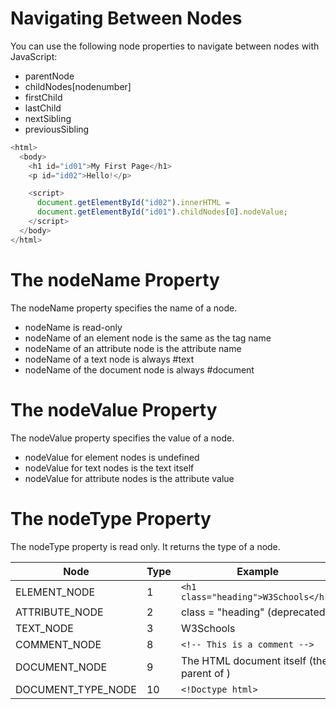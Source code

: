 # Navigating Between Nodes

You can use the following node properties to navigate between nodes with JavaScript:

- parentNode
- childNodes[nodenumber]
- firstChild
- lastChild
- nextSibling
- previousSibling

```js
<html>
  <body>
    <h1 id="id01">My First Page</h1>
    <p id="id02">Hello!</p>

    <script>
      document.getElementById("id02").innerHTML =
      document.getElementById("id01").childNodes[0].nodeValue;
    </script>
  </body>
</html>
```

# The nodeName Property

The nodeName property specifies the name of a node.

- nodeName is read-only
- nodeName of an element node is the same as the tag name
- nodeName of an attribute node is the attribute name
- nodeName of a text node is always #text
- nodeName of the document node is always #document

# The nodeValue Property

The nodeValue property specifies the value of a node.

- nodeValue for element nodes is undefined
- nodeValue for text nodes is the text itself
- nodeValue for attribute nodes is the attribute value

# The nodeType Property

The nodeType property is read only. It returns the type of a node.

| Node               | Type | Example                                         |
| ------------------ | ---- | ----------------------------------------------- |
| ELEMENT_NODE       | 1    | `<h1 class="heading">W3Schools</h1>`            |
| ATTRIBUTE_NODE     | 2    | class = "heading" (deprecated)                  |
| TEXT_NODE          | 3    | W3Schools                                       |
| COMMENT_NODE       | 8    | `<!-- This is a comment -->`                    |
| DOCUMENT_NODE      | 9    | The HTML document itself (the parent of <html>) |
| DOCUMENT_TYPE_NODE | 10   | `<!Doctype html>`                               |
